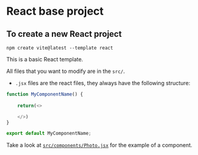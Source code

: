 # React base project

## To create a new React project

`npm create vite@latest --template react`

This is a basic React template.

All files that you want to modify are in the `src/`.

- `.jsx` files are the react files, they always have the following structure:

```js
function MyComponentName() {
    
    return(<>

    </>)
}

export default MyComponentName;
```

Take a look at [`src/components/Photo.jsx`](src/components/Photo.jsx) for the example of a component.
